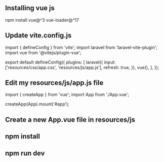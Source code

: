 

## Installing vue js

npm install vue@^3 vue-loader@^17

## Update vite.config.js

import { defineConfig } from 'vite';
import laravel from 'laravel-vite-plugin';
import vue from '@vitejs/plugin-vue';

export default defineConfig({
    plugins: [
        laravel({
            input: ['resources/css/app.css', 'resources/js/app.js'],
            refresh: true,
        }),
        vue(),
    ],
});


## Edit my resources/js/app.js file

import { createApp } from 'vue';
import App from './App.vue';

createApp(App).mount('#app');


## Create a new App.vue file in resources/js

<template>
  <div id="app">
    <h1>Hello Vue 3!</h1>
  </div>
</template>

<script>
export default {
  name: "App",
};
</script>

<style>
/* Add your styles here */
</style>

## npm install
## npm run dev



